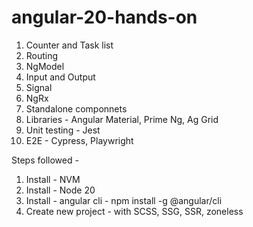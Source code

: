 # angular-20-hands-on

1. Counter and Task list
2. Routing
3. NgModel
4. Input and Output
5. Signal
6. NgRx
7. Standalone componnets
8. Libraries - Angular Material, Prime Ng, Ag Grid
9. Unit testing - Jest
10. E2E - Cypress, Playwright




Steps followed -
1. Install - NVM
2. Install - Node 20
3. Install - angular cli - npm install -g @angular/cli
4. Create new project - with SCSS, SSG, SSR, zoneless 


